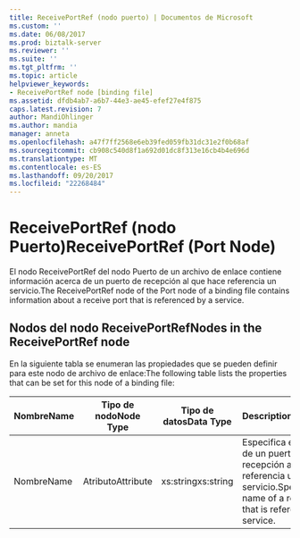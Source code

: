 ```yaml
---
title: ReceivePortRef (nodo puerto) | Documentos de Microsoft
ms.custom: ''
ms.date: 06/08/2017
ms.prod: biztalk-server
ms.reviewer: ''
ms.suite: ''
ms.tgt_pltfrm: ''
ms.topic: article
helpviewer_keywords:
- ReceivePortRef node [binding file]
ms.assetid: dfdb4ab7-a6b7-44e3-ae45-efef27e4f875
caps.latest.revision: 7
author: MandiOhlinger
ms.author: mandia
manager: anneta
ms.openlocfilehash: a47f7ff2568e6eb39fed059fb31dc31e2f0b68af
ms.sourcegitcommit: cb908c540d8f1a692d01dc8f313e16cb4b4e696d
ms.translationtype: MT
ms.contentlocale: es-ES
ms.lasthandoff: 09/20/2017
ms.locfileid: "22268484"
---
```

# <a name="receiveportref-port-node"></a><span data-ttu-id="6f466-102">ReceivePortRef (nodo Puerto)</span><span class="sxs-lookup"><span data-stu-id="6f466-102">ReceivePortRef (Port Node)</span></span>
<span data-ttu-id="6f466-103">El nodo ReceivePortRef del nodo Puerto de un archivo de enlace contiene información acerca de un puerto de recepción al que hace referencia un servicio.</span><span class="sxs-lookup"><span data-stu-id="6f466-103">The ReceivePortRef node of the Port node of a binding file contains information about a receive port that is referenced by a service.</span></span>  
  
## <a name="nodes-in-the-receiveportref-node"></a><span data-ttu-id="6f466-104">Nodos del nodo ReceivePortRef</span><span class="sxs-lookup"><span data-stu-id="6f466-104">Nodes in the ReceivePortRef node</span></span>  
 <span data-ttu-id="6f466-105">En la siguiente tabla se enumeran las propiedades que se pueden definir para este nodo de archivo de enlace:</span><span class="sxs-lookup"><span data-stu-id="6f466-105">The following table lists the properties that can be set for this node of a binding file:</span></span>  
  
|<span data-ttu-id="6f466-106">**Nombre**</span><span class="sxs-lookup"><span data-stu-id="6f466-106">**Name**</span></span>|<span data-ttu-id="6f466-107">**Tipo de nodo**</span><span class="sxs-lookup"><span data-stu-id="6f466-107">**Node Type**</span></span>|<span data-ttu-id="6f466-108">**Tipo de datos**</span><span class="sxs-lookup"><span data-stu-id="6f466-108">**Data Type**</span></span>|<span data-ttu-id="6f466-109">**Description**</span><span class="sxs-lookup"><span data-stu-id="6f466-109">**Description**</span></span>|<span data-ttu-id="6f466-110">**Restricciones**</span><span class="sxs-lookup"><span data-stu-id="6f466-110">**Restrictions**</span></span>|<span data-ttu-id="6f466-111">**Comentarios**</span><span class="sxs-lookup"><span data-stu-id="6f466-111">**Comments**</span></span>|  
|--------------|-------------------|-------------------|---------------------|----------------------|------------------|  
|<span data-ttu-id="6f466-112">Nombre</span><span class="sxs-lookup"><span data-stu-id="6f466-112">Name</span></span>|<span data-ttu-id="6f466-113">Atributo</span><span class="sxs-lookup"><span data-stu-id="6f466-113">Attribute</span></span>|<span data-ttu-id="6f466-114">xs:string</span><span class="sxs-lookup"><span data-stu-id="6f466-114">xs:string</span></span>|<span data-ttu-id="6f466-115">Especifica el nombre de un puerto de recepción al que hace referencia un servicio.</span><span class="sxs-lookup"><span data-stu-id="6f466-115">Specifies the name of a receive port that is referenced by a service.</span></span>|<span data-ttu-id="6f466-116">No requerido</span><span class="sxs-lookup"><span data-stu-id="6f466-116">Not required</span></span>|<span data-ttu-id="6f466-117">Valor predeterminado: vacío</span><span class="sxs-lookup"><span data-stu-id="6f466-117">Default value: empty</span></span>|
